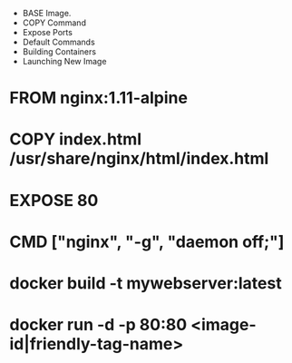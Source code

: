 - BASE Image.
- COPY Command
- Expose Ports
- Default Commands
- Building Containers
- Launching New Image

# FROM nginx:1.11-alpine
# COPY index.html /usr/share/nginx/html/index.html
# EXPOSE 80
# CMD ["nginx", "-g", "daemon off;"]
# docker build -t mywebserver:latest
# docker run -d -p 80:80 <image-id|friendly-tag-name>